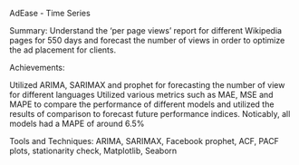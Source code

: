 AdEase - Time Series

Summary: Understand the ‘per page views’ report for different Wikipedia pages for 550 days and forecast the number of views in order to optimize the ad placement for clients.

Achievements:

Utilized ARIMA, SARIMAX and prophet for forecasting the number of view for different languages
Utilized various metrics such as MAE, MSE and MAPE to compare the performance of different models and utilized the results of comparison to forecast future performance indices. Noticably, all models had a MAPE of around 6.5%

Tools and Techniques: ARIMA, SARIMAX, Facebook prophet, ACF, PACF plots, stationarity check, Matplotlib, Seaborn
